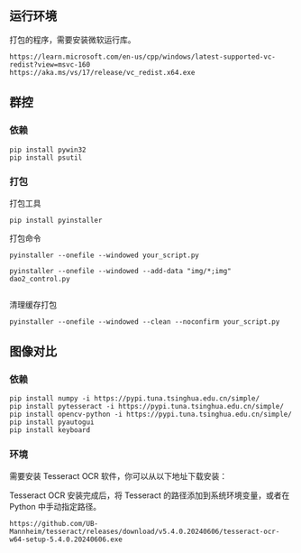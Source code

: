 


## 运行环境

打包的程序，需要安装微软运行库。

```
https://learn.microsoft.com/en-us/cpp/windows/latest-supported-vc-redist?view=msvc-160
https://aka.ms/vs/17/release/vc_redist.x64.exe
```


## 群控

### 依赖

```
pip install pywin32
pip install psutil

```


### 打包

打包工具
```
pip install pyinstaller

```

打包命令
```
pyinstaller --onefile --windowed your_script.py

pyinstaller --onefile --windowed --add-data "img/*;img"  dao2_control.py


```

清理缓存打包
```
pyinstaller --onefile --windowed --clean --noconfirm your_script.py

```


## 图像对比

### 依赖

```
pip install numpy -i https://pypi.tuna.tsinghua.edu.cn/simple/
pip install pytesseract -i https://pypi.tuna.tsinghua.edu.cn/simple/
pip install opencv-python -i https://pypi.tuna.tsinghua.edu.cn/simple/
pip install pyautogui
pip install keyboard

```

### 环境

需要安装 Tesseract OCR 软件，你可以从以下地址下载安装：

Tesseract OCR
安装完成后，将 Tesseract 的路径添加到系统环境变量，或者在 Python 中手动指定路径。

```
https://github.com/UB-Mannheim/tesseract/releases/download/v5.4.0.20240606/tesseract-ocr-w64-setup-5.4.0.20240606.exe
```
